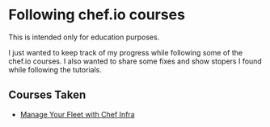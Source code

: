 # Following chef.io courses

This is intended only for education purposes.

I just wanted to keep track of my progress while following some of the chef.io courses. I also wanted to share some fixes and show stopers I found while following the tutorials.

## Courses Taken

* [Manage Your Fleet with Chef Infra](https://learn.chef.io/courses/course-v1:chef+Infra101+perpetual/info)
